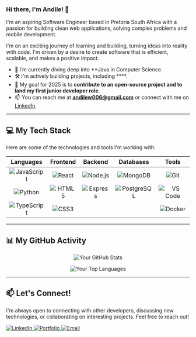 ### Hi there, I'm Andile! 👋

I'm an aspiring Software Engineer based in Pretoria South Africa with a passion for  building clean web applications, solving complex problems and mobile development.

I'm on an exciting journey of learning and building, turning ideas into reality with code. I'm driven by a desire to create software that is efficient, scalable, and makes a positive impact.

* 🌱 I’m currently diving deep into **Java in Computer Science.
* 🛠️ I'm actively building projects, including ****.
* 🚀 My goal for 2025 is to **contribute to an open-source project and to  land my first junior developer role**.
* 📫 You can reach me at **andilew006@gmail.com** or connect with me on [LinkedIn](https://linkedin.com/in/your-username).

---

## 💻 My Tech Stack

Here are some of the technologies and tools I'm working with:

| Languages | Frontend | Backend | Databases | Tools |
| :---: | :---: | :---: | :---: | :---: |
| <img src="https://img.shields.io/badge/JavaScript-F7DF1E?style=for-the-badge&logo=javascript&logoColor=black" alt="JavaScript" /> | <img src="https://img.shields.io/badge/React-61DAFB?style=for-the-badge&logo=react&logoColor=black" alt="React" /> | <img src="https://img.shields.io/badge/Node.js-339933?style=for-the-badge&logo=node.js&logoColor=white" alt="Node.js" /> | <img src="https://img.shields.io/badge/MongoDB-47A248?style=for-the-badge&logo=mongodb&logoColor=white" alt="MongoDB" /> | <img src="https://img.shields.io/badge/Git-F05032?style=for-the-badge&logo=git&logoColor=white" alt="Git" /> |
| <img src="https://img.shields.io/badge/Python-3776AB?style=for-the-badge&logo=python&logoColor=white" alt="Python" /> | <img src="https://img.shields.io/badge/HTML5-E34F26?style=for-the-badge&logo=html5&logoColor=white" alt="HTML5" /> | <img src="https://img.shields.io/badge/Express-000000?style=for-the-badge&logo=express&logoColor=white" alt="Express" /> | <img src="https://img.shields.io/badge/PostgreSQL-4169E1?style=for-the-badge&logo=postgresql&logoColor=white" alt="PostgreSQL" /> | <img src="https://img.shields.io/badge/VS_Code-007ACC?style=for-the-badge&logo=visual-studio-code&logoColor=white" alt="VS Code" /> |
| <img src="https://img.shields.io/badge/TypeScript-3178C6?style=for-the-badge&logo=typescript&logoColor=white" alt="TypeScript" /> | <img src="https://img.shields.io/badge/CSS3-1572B6?style=for-the-badge&logo=css3&logoColor=white" alt="CSS3" /> | | | <img src="https://img.shields.io/badge/Docker-2496ED?style=for-the-badge&logo=docker&logoColor=white" alt="Docker" /> |

---

## 📊 My GitHub Activity

<p align="center">
  <img src="https://github-readme-stats.vercel.app/api?username=your-username&show_icons=true&theme=radical&hide_border=true&include_all_commits=true&count_private=true" alt="Your GitHub Stats" />
</p>
<p align="center">
  <img src="https://github-readme-stats.vercel.app/api/top-langs/?username=your-username&layout=compact&theme=radical&hide_border=true" alt="Your Top Languages" />
</p>

---

## 📫 Let's Connect!

I'm always open to connecting with other developers, discussing new technologies, or collaborating on interesting projects. Feel free to reach out!

<p align="left">
  <a href="https://linkedin.com/in/your-username" target="_blank">
    <img src="https://img.shields.io/badge/LinkedIn-0A66C2?style=for-the-badge&logo=linkedin&logoColor=white" alt="LinkedIn" />
  </a>
  <a href="https://your-portfolio-website.com" target="_blank">
    <img src="https://img.shields.io/badge/Portfolio-YourColor-white?style=for-the-badge&logo=Website&logoColor=black" alt="Portfolio"/>
  </a>
  <a href="mailto:your-email@example.com" target="_blank">
    <img src="https://img.shields.io/badge/Email-D14836?style=for-the-badge&logo=gmail&logoColor=white" alt="Email" />
  </a>
</p>
